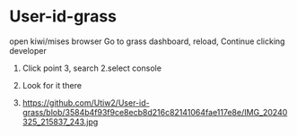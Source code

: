 # User-id-grass


open kiwi/mises browser
Go to grass dashboard, reload,
Continue clicking developer

1. Click point 3, search
2.select console
3. Look for it there

4. https://github.com/Utiw2/User-id-grass/blob/3584b4f93f9ce8ecb8d216c82141064fae117e8e/IMG_20240325_215837_243.jpg
